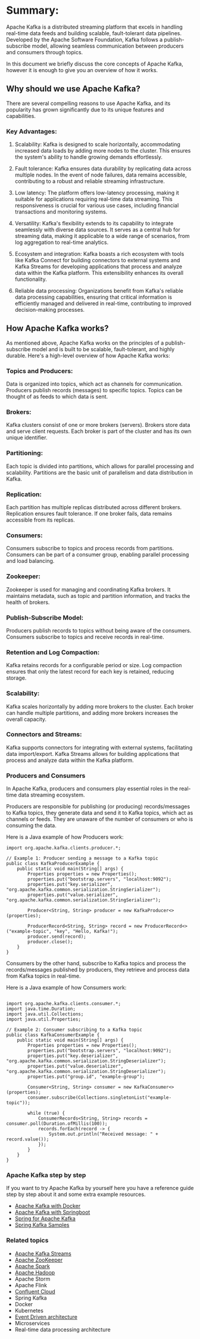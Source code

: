 # Summary:

Apache Kafka is a distributed streaming platform that excels in handling real-time data feeds and building scalable, fault-tolerant data pipelines. Developed by the Apache Software Foundation, Kafka follows a publish-subscribe model, allowing seamless communication between producers and consumers through topics.

In this document we briefly discuss the core concepts of Apache Kafka, however it is enough to give you an overview of how it works.

## Why should we use Apache Kafka? 
There are several compelling reasons to use Apache Kafka, and its popularity has grown significantly due to its unique features and capabilities.

### Key Advantages:

1.	Scalability: Kafka is designed to scale horizontally, accommodating increased data loads by adding more nodes to the cluster. This ensures the system's ability to handle growing demands effortlessly.

2.	Fault tolerance: Kafka ensures data durability by replicating data across multiple nodes. In the event of node failures, data remains accessible, contributing to a robust and reliable streaming infrastructure.

3.	Low latency: The platform offers low-latency processing, making it suitable for applications requiring real-time data streaming. This responsiveness is crucial for various use cases, including financial transactions and monitoring systems.

4.	Versatility: Kafka's flexibility extends to its capability to integrate seamlessly with diverse data sources. It serves as a central hub for streaming data, making it applicable to a wide range of scenarios, from log aggregation to real-time analytics.

5.	Ecosystem and integration: Kafka boasts a rich ecosystem with tools like Kafka Connect for building connectors to external systems and Kafka Streams for developing applications that process and analyze data within the Kafka platform. This extensibility enhances its overall functionality.

6.	Reliable data processing: Organizations benefit from Kafka's reliable data processing capabilities, ensuring that critical information is efficiently managed and delivered in real-time, contributing to improved decision-making processes.

## How Apache Kafka works?
As mentioned above, Apache Kafka works on the principles of a publish-subscribe model and is built to be scalable, fault-tolerant, and highly durable. Here's a high-level overview of how Apache Kafka works:

### Topics and Producers:
Data is organized into topics, which act as channels for communication.
Producers publish records (messages) to specific topics.
Topics can be thought of as feeds to which data is sent.

### Brokers:
Kafka clusters consist of one or more brokers (servers).
Brokers store data and serve client requests.
Each broker is part of the cluster and has its own unique identifier.

### Partitioning:
Each topic is divided into partitions, which allows for parallel processing and scalability.
Partitions are the basic unit of parallelism and data distribution in Kafka.

### Replication:
Each partition has multiple replicas distributed across different brokers.
Replication ensures fault tolerance. If one broker fails, data remains accessible from its replicas.

### Consumers:
Consumers subscribe to topics and process records from partitions.
Consumers can be part of a consumer group, enabling parallel processing and load balancing.

### Zookeeper:
Zookeeper is used for managing and coordinating Kafka brokers.
It maintains metadata, such as topic and partition information, and tracks the health of brokers.

### Publish-Subscribe Model:
Producers publish records to topics without being aware of the consumers.
Consumers subscribe to topics and receive records in real-time.

### Retention and Log Compaction:
Kafka retains records for a configurable period or size.
Log compaction ensures that only the latest record for each key is retained, reducing storage.

### Scalability:
Kafka scales horizontally by adding more brokers to the cluster.
Each broker can handle multiple partitions, and adding more brokers increases the overall capacity.

### Connectors and Streams:
Kafka supports connectors for integrating with external systems, facilitating data import/export.
Kafka Streams allows for building applications that process and analyze data within the Kafka platform.

### Producers and Consumers
In Apache Kafka, producers and consumers play essential roles in the real-time data streaming ecosystem.

Producers are responsible for publishing (or producing) records/messages to Kafka topics, they generate data and send it to Kafka topics, which act as channels or feeds. They are unaware of the number of consumers or who is consuming the data.

Here is a Java example of how Producers work:

```
import org.apache.kafka.clients.producer.*;

// Example 1: Producer sending a message to a Kafka topic
public class KafkaProducerExample {
    public static void main(String[] args) {
        Properties properties = new Properties();
        properties.put("bootstrap.servers", "localhost:9092");
        properties.put("key.serializer", "org.apache.kafka.common.serialization.StringSerializer");
        properties.put("value.serializer", "org.apache.kafka.common.serialization.StringSerializer");

        Producer<String, String> producer = new KafkaProducer<>(properties);

        ProducerRecord<String, String> record = new ProducerRecord<>("example-topic", "key", "Hello, Kafka!");
        producer.send(record);
        producer.close();
    }
}
```

Consumers by the other hand, subscribe to Kafka topics and process the records/messages published by producers, they retrieve and process data from Kafka topics in real-time.

Here is a Java example of how Consumers work:

```

import org.apache.kafka.clients.consumer.*;
import java.time.Duration;
import java.util.Collections;
import java.util.Properties;

// Example 2: Consumer subscribing to a Kafka topic
public class KafkaConsumerExample {
    public static void main(String[] args) {
        Properties properties = new Properties();
        properties.put("bootstrap.servers", "localhost:9092");
        properties.put("key.deserializer", "org.apache.kafka.common.serialization.StringDeserializer");
        properties.put("value.deserializer", "org.apache.kafka.common.serialization.StringDeserializer");
        properties.put("group.id", "example-group");

        Consumer<String, String> consumer = new KafkaConsumer<>(properties);
        consumer.subscribe(Collections.singletonList("example-topic"));

        while (true) {
            ConsumerRecords<String, String> records = consumer.poll(Duration.ofMillis(100));
            records.forEach(record -> {
                System.out.println("Received message: " + record.value());
            });
        }
    }
}
```

### Apache Kafka step by step

If you want to try Apache Kafka by yourself here you have a reference guide step by step about it and some extra example resources.

 * [Apache Kafka with Docker](https://www.baeldung.com/apache-kafka)
 * [Apache Kafka with Springboot](https://github.com/netsurfingzone/Spring-Boot-Kafka-Producer-and-Consumer-Example)
 * [Spring for Apache Kafka](https://spring.io/projects/spring-kafka#overview)
 * [Spring Kafka Samples](https://github.com/spring-projects/spring-kafka/tree/main/samples)

### Related topics
 * [Apache Kafka Streams](https://github.com/hfacundo/km-repo/blob/main/in-progress/apache-kafka-streams.md)
 * [Apache ZooKeeper](https://github.com/hfacundo/km-repo/blob/main/in-progress/apache-zookeeper.md) 
 * [Apache Spark](https://github.com/hfacundo/km-repo/blob/main/in-progress/apache-spark.md)
 * [Apache Hadoop](https://github.com/hfacundo/km-repo/blob/main/in-progress/apache-hadoop.md)
 * Apache Storm
 * Apache Flink
 * [Confluent Cloud](https://github.com/hfacundo/km-repo/blob/main/in-progress/confluent-cloud.md)
 * Spring Kafka
 * Docker
 * Kubernetes
 * [Event Driven architecture](https://github.com/hfacundo/km-repo/blob/main/in-progress/event-driven-architecture.md)
 * Microservices
 * Real-time data processing architecture

